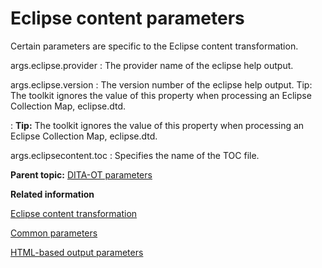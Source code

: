# Eclipse content parameters

Certain parameters are specific to the Eclipse content transformation.

args.eclipse.provider
:   The provider name of the eclipse help output.

args.eclipse.version
:   The version number of the eclipse help output. Tip: The toolkit ignores the value of this property when processing an Eclipse Collection Map, eclipse.dtd.

:   **Tip:** The toolkit ignores the value of this property when processing an Eclipse Collection Map, eclipse.dtd.

args.eclipsecontent.toc
:   Specifies the name of the TOC file.

**Parent topic:** [DITA-OT parameters](../parameters/parameters_intro.md)

**Related information**  


[Eclipse content transformation](../user-guide/dita2eclipsecontent.md)

[Common parameters](../parameters/parameters-base.md)

[HTML-based output parameters](../parameters/parameters-base-html.md)

